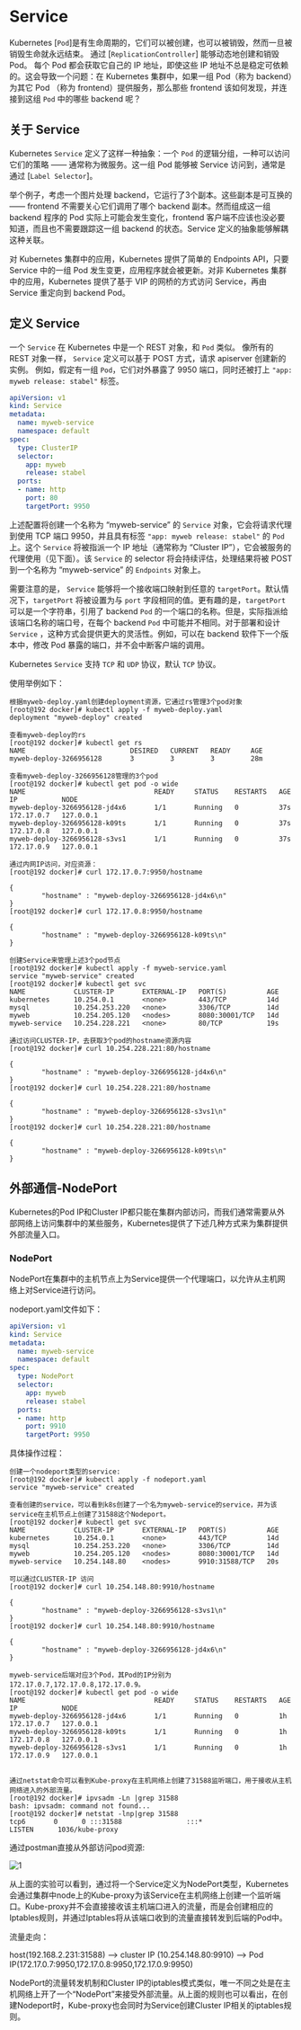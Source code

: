# Service

Kubernetes [`Pod`]是有生命周期的，它们可以被创建，也可以被销毁，然而一旦被销毁生命就永远结束。 
通过 [`ReplicationController`] 能够动态地创建和销毁 Pod。 每个 Pod 都会获取它自己的 IP 地址，即使这些 IP 地址不总是稳定可依赖的。这会导致一个问题：在 Kubernetes 集群中，如果一组 Pod（称为 backend）为其它 Pod （称为 frontend）提供服务，那么那些 frontend 该如何发现，并连接到这组 `Pod` 中的哪些 backend 呢？

## 关于 Service

Kubernetes `Service` 定义了这样一种抽象：一个 `Pod` 的逻辑分组，一种可以访问它们的策略 —— 通常称为微服务。这一组 Pod 能够被 Service 访问到，通常是通过 [`Label Selector`]。

举个例子，考虑一个图片处理 backend，它运行了3个副本。这些副本是可互换的 —— frontend 不需要关心它们调用了哪个 backend 副本。然而组成这一组 backend 程序的 Pod 实际上可能会发生变化，frontend 客户端不应该也没必要知道，而且也不需要跟踪这一组 backend 的状态。Service 定义的抽象能够解耦这种关联。

对 Kubernetes 集群中的应用，Kubernetes 提供了简单的 Endpoints API，只要 Service 中的一组 Pod 发生变更，应用程序就会被更新。对非 Kubernetes 集群中的应用，Kubernetes 提供了基于 VIP 的网桥的方式访问 Service，再由 Service 重定向到 backend Pod。

## 定义 Service

一个 `Service` 在 Kubernetes 中是一个 REST 对象，和 `Pod` 类似。
像所有的 REST 对象一样， `Service` 定义可以基于 POST 方式，请求 apiserver 创建新的实例。
例如，假定有一组 `Pod`，它们对外暴露了 9950 端口，同时还被打上 `"app: myweb release: stabel"` 标签。

```yaml
apiVersion: v1
kind: Service
metadata:
  name: myweb-service
  namespace: default
spec:
  type: ClusterIP
  selector:
    app: myweb
    release: stabel
  ports:
  - name: http
    port: 80
    targetPort: 9950
```

上述配置将创建一个名称为 “myweb-service” 的 `Service` 对象，它会将请求代理到使用 TCP 端口 9950，并且具有标签 `"app: myweb release: stabel"` 的 `Pod` 上。这个 `Service` 将被指派一个 IP 地址（通常称为 “Cluster IP”），它会被服务的代理使用（见下面）。该 `Service` 的 selector 将会持续评估，处理结果将被 POST 到一个名称为 “myweb-service” 的 `Endpoints` 对象上。

需要注意的是， `Service` 能够将一个接收端口映射到任意的 `targetPort`。默认情况下，`targetPort` 将被设置为与 `port` 字段相同的值。更有趣的是，`targetPort` 可以是一个字符串，引用了 backend `Pod` 的一个端口的名称。但是，实际指派给该端口名称的端口号，在每个 backend `Pod` 中可能并不相同。对于部署和设计 `Service` ，这种方式会提供更大的灵活性。例如，可以在 backend 软件下一个版本中，修改 Pod 暴露的端口，并不会中断客户端的调用。

Kubernetes `Service` 支持 `TCP` 和 `UDP` 协议，默认 `TCP` 协议。

使用举例如下：
```
根据myweb-deploy.yaml创建deployment资源，它通过rs管理3个pod对象
[root@192 docker]# kubectl apply -f myweb-deploy.yaml
deployment "myweb-deploy" created

查看myweb-deploy的rs
[root@192 docker]# kubectl get rs
NAME                          DESIRED   CURRENT   READY     AGE
myweb-deploy-3266956128       3         3         3         28m

查看myweb-deploy-3266956128管理的3个pod
[root@192 docker]# kubectl get pod -o wide
NAME                                READY     STATUS    RESTARTS   AGE                               IP           NODE
myweb-deploy-3266956128-jd4x6       1/1       Running   0          37s                               172.17.0.7   127.0.0.1
myweb-deploy-3266956128-k09ts       1/1       Running   0          37s                               172.17.0.8   127.0.0.1
myweb-deploy-3266956128-s3vs1       1/1       Running   0          37s                               172.17.0.9   127.0.0.1

通过内网IP访问，对应资源：
[root@192 docker]# curl 172.17.0.7:9950/hostname

{
        "hostname" : "myweb-deploy-3266956128-jd4x6\n"
}
[root@192 docker]# curl 172.17.0.8:9950/hostname

{
        "hostname" : "myweb-deploy-3266956128-k09ts\n"
}

创建Service来管理上述3个pod节点
[root@192 docker]# kubectl apply -f myweb-service.yaml
service "myweb-service" created
[root@192 docker]# kubectl get svc
NAME            CLUSTER-IP       EXTERNAL-IP   PORT(S)          AGE
kubernetes      10.254.0.1       <none>        443/TCP          14d
mysql           10.254.253.220   <none>        3306/TCP         14d
myweb           10.254.205.120   <nodes>       8080:30001/TCP   14d
myweb-service   10.254.228.221   <none>        80/TCP           19s

通过访问CLUSTER-IP，去获取3个pod的hostname资源内容
[root@192 docker]# curl 10.254.228.221:80/hostname

{
        "hostname" : "myweb-deploy-3266956128-jd4x6\n"
}
[root@192 docker]# curl 10.254.228.221:80/hostname

{
        "hostname" : "myweb-deploy-3266956128-s3vs1\n"
}
[root@192 docker]# curl 10.254.228.221:80/hostname

{
        "hostname" : "myweb-deploy-3266956128-k09ts\n"
}
```

## 外部通信-NodePort

Kubernetes的Pod IP和Cluster IP都只能在集群内部访问，而我们通常需要从外部网络上访问集群中的某些服务，Kubernetes提供了下述几种方式来为集群提供外部流量入口。

### NodePort
NodePort在集群中的主机节点上为Service提供一个代理端口，以允许从主机网络上对Service进行访问。

nodeport.yaml文件如下：
```yaml
apiVersion: v1
kind: Service
metadata:
  name: myweb-service
  namespace: default
spec:
  type: NodePort
  selector:
    app: myweb
    release: stabel
  ports:
  - name: http
    port: 9910
    targetPort: 9950
```

具体操作过程：
```
创建一个nodeport类型的service:
[root@192 docker]# kubectl apply -f nodeport.yaml
service "myweb-service" created

查看创建的service，可以看到k8s创建了一个名为myweb-service的service，并为该service在主机节点上创建了31588这个Nodeport。
[root@192 docker]# kubectl get svc
NAME            CLUSTER-IP       EXTERNAL-IP   PORT(S)          AGE
kubernetes      10.254.0.1       <none>        443/TCP          14d
mysql           10.254.253.220   <none>        3306/TCP         14d
myweb           10.254.205.120   <nodes>       8080:30001/TCP   14d
myweb-service   10.254.148.80    <nodes>       9910:31588/TCP   20s

可以通过CLUSTER-IP 访问
[root@192 docker]# curl 10.254.148.80:9910/hostname

{
        "hostname" : "myweb-deploy-3266956128-s3vs1\n"
}
[root@192 docker]# curl 10.254.148.80:9910/hostname

{
        "hostname" : "myweb-deploy-3266956128-jd4x6\n"
}

myweb-service后端对应3个Pod，其Pod的IP分别为172.17.0.7,172.17.0.8,172.17.0.9。
[root@192 docker]# kubectl get pod -o wide
NAME                                READY     STATUS    RESTARTS   AGE       IP           NODE
myweb-deploy-3266956128-jd4x6       1/1       Running   0          1h        172.17.0.7   127.0.0.1
myweb-deploy-3266956128-k09ts       1/1       Running   0          1h        172.17.0.8   127.0.0.1
myweb-deploy-3266956128-s3vs1       1/1       Running   0          1h        172.17.0.9   127.0.0.1


通过netstat命令可以看到Kube-proxy在主机网络上创建了31588监听端口，用于接收从主机网络进入的外部流量。
[root@192 docker]# ipvsadm -Ln |grep 31588
bash: ipvsadm: command not found...
[root@192 docker]# netstat -lnp|grep 31588
tcp6       0      0 :::31588                :::*                    LISTEN      1036/kube-proxy    

```
通过postman直接从外部访问pod资源:

![1](./外部通信.png)

从上面的实验可以看到，通过将一个Service定义为NodePort类型，Kubernetes会通过集群中node上的Kube-proxy为该Service在主机网络上创建一个监听端口。Kube-proxy并不会直接接收该主机端口进入的流量，而是会创建相应的Iptables规则，并通过Iptables将从该端口收到的流量直接转发到后端的Pod中。

流量走向：

host(192.168.2.231:31588)  --> cluster IP (10.254.148.80:9910) --> Pod IP(172.17.0.7:9950,172.17.0.8:9950,172.17.0.9:9950)

NodePort的流量转发机制和Cluster IP的iptables模式类似，唯一不同之处是在主机网络上开了一个“NodePort”来接受外部流量。从上面的规则也可以看出，在创建Nodeport时，Kube-proxy也会同时为Service创建Cluster IP相关的iptables规则。